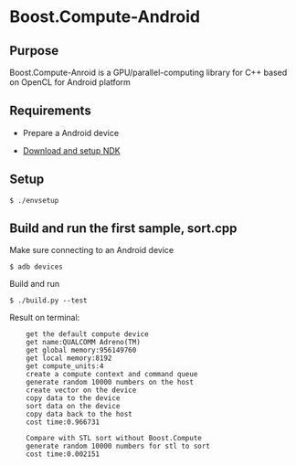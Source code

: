 # Boost.Compute-Android

## Purpose

Boost.Compute-Anroid is a GPU/parallel-computing library for C++ based on OpenCL for Android platform

## Requirements
* Prepare a Android device

* [Download and setup NDK](https://github.com/tzutalin/android-ndk-downloader)

## Setup
`$ ./envsetup`

## Build and run the first sample, sort.cpp

Make sure connecting to an Android device

`$ adb devices`


Build and run

`$ ./build.py --test`

Result on terminal:
```
	get the default compute device
	get name:QUALCOMM Adreno(TM)
	get global memory:956149760
	get local memory:8192
	get compute_units:4
	create a compute context and command queue
	generate random 10000 numbers on the host
	create vector on the device
	copy data to the device
	sort data on the device
	copy data back to the host
	cost time:0.966731

	Compare with STL sort without Boost.Compute
	generate random 10000 numbers for stl to sort
	cost time:0.002151
```
